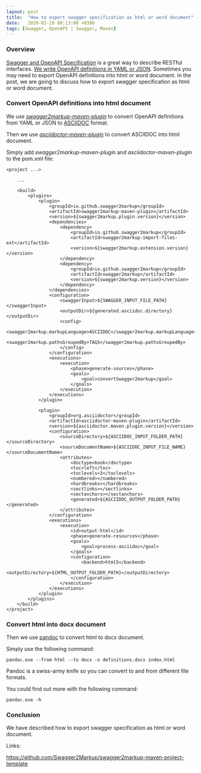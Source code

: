 ```yaml
---
layout: post
title:  "How to export swagger specification as html or word document"
date:   2020-02-10 00:13:00 +0300
tags: [Swagger, OpenAPI | Swagger, Maven]
---
```


### Overview

[Swagger and OpenAPI Specification](https://swagger.io/docs/specification/about/) is a great way to describe RESTful interfaces.
[We write OpenAPI definitions in YAML or JSON](https://swagger.io/docs/specification/basic-structure/).
Sometimes you may need to export OpenAPI definitions into html or word document.
In the post, we are going to discuss how to export swagger specification as html or word document.

### Convert OpenAPI definitions into html document

We use [*swagger2markup-maven-plugin*](https://mvnrepository.com/artifact/io.github.swagger2markup/swagger2markup-maven-plugin) to convert OpenAPI definitions from YAML or JSON to [ASCIIDOC](http://asciidoc.org/) format.
 
Then we use [*asciidoctor-maven-plugin*](https://mvnrepository.com/artifact/org.asciidoctor/asciidoctor-maven-plugin) to convert ASCIIDOC into html document.

Simply add *swagger2markup-maven-plugin* and *asciidoctor-maven-plugin* to the pom.xml file:

```
<project ...>    

    ...

    <build>
        <plugins>
            <plugin>
                <groupId>io.github.swagger2markup</groupId>
                <artifactId>swagger2markup-maven-plugin</artifactId>
                <version>${swagger2markup.plugin.version}</version>
                <dependencies>
                    <dependency>
                        <groupId>io.github.swagger2markup</groupId>
                        <artifactId>swagger2markup-import-files-ext</artifactId>
                        <version>${swagger2markup.extension.version}</version>
                    </dependency>
                    <dependency>
                        <groupId>io.github.swagger2markup</groupId>
                        <artifactId>swagger2markup</artifactId>
                        <version>${swagger2markup.version}</version>
                    </dependency>
                </dependencies>
                <configuration>
                    <swaggerInput>${SWAGGER_INPUT_FILE_PATH}</swaggerInput>
                    <outputDir>${generated.asciidoc.directory}</outputDir>
                    <config>
                        <swagger2markup.markupLanguage>ASCIIDOC</swagger2markup.markupLanguage>
                        <swagger2markup.pathsGroupedBy>TAGS</swagger2markup.pathsGroupedBy>
                    </config>
                </configuration>
                <executions>
                    <execution>
                        <phase>generate-sources</phase>
                        <goals>
                            <goal>convertSwagger2markup</goal>
                        </goals>
                    </execution>
                </executions>
            </plugin>

            <plugin>
                <groupId>org.asciidoctor</groupId>
                <artifactId>asciidoctor-maven-plugin</artifactId>
                <version>${asciidoctor.maven.plugin.version}</version>
                <configuration>
                    <sourceDirectory>${ASCIIDOC_INPUT_FOLDER_PATH}</sourceDirectory>
                    <sourceDocumentName>${ASCIIDOC_INPUT_FILE_NAME}</sourceDocumentName>
                    <attributes>
                        <doctype>book</doctype>
                        <toc>left</toc>
                        <toclevels>3</toclevels>
                        <numbered></numbered>
                        <hardbreaks></hardbreaks>
                        <sectlinks></sectlinks>
                        <sectanchors></sectanchors>
                        <generated>${ASCIIDOC_OUTPUT_FOLDER_PATH}</generated>
                    </attributes>
                </configuration>
                <executions>
                    <execution>
                        <id>output-html</id>
                        <phase>generate-resources</phase>
                        <goals>
                            <goal>process-asciidoc</goal>
                        </goals>
                        <configuration>
                            <backend>html5</backend>
                            <outputDirectory>${HTML_OUTPUT_FOLDER_PATH}</outputDirectory>
                        </configuration>
                    </execution>
                </executions>
            </plugin>
        </plugins>
    </build>
</project>    
```

### Convert html into docx document

Then we use [pandoc](https://pandoc.org/) to convert html to docx document.
 
Simply use the following command:

```
pandoc.exe --from html --to docx -o definitions.docx index.html
```

Pandoc is a swiss-army knife so you can convert to and from different file formats.

You could find out more with the following command:

```
pandoc.exe -h
```

### Conclusion

We have described how to export swagger specification as html or word document.

Links:

https://github.com/Swagger2Markup/swagger2markup-maven-project-template

